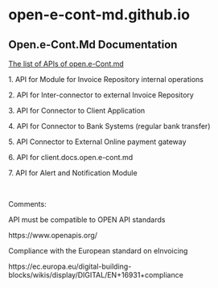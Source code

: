 # open-e-cont-md.github.io
<h2>Open.e-Cont.Md Documentation</h2>

<p><a href="The list of APIs of project open.e-Cont.md">The list of APIs of open.e-Cont.md</a></p>

<p></p>
<p>1. API for Module for Invoice Repository internal operations</p>
<p>2. API for Inter-connector to external Invoice Repository</p>
<p>3. API for Connector to Client Application</p>
<p>4. API for Connector to Bank Systems (regular bank transfer)</p>
<p>5. API Connector to External Online payment gateway</p>
<p>6. API for client.docs.open.e-cont.md</p>
<p>7. API for Alert and Notification Module</p>

<p>&nbsp;</p>
<p>Comments:</p>
<p>API must be compatible to OPEN API standards</p>
<p>https://www.openapis.org/</p>
<p>Compliance with the European standard on eInvoicing</p>
<p>https://ec.europa.eu/digital-building-blocks/wikis/display/DIGITAL/EN+16931+compliance</p>

